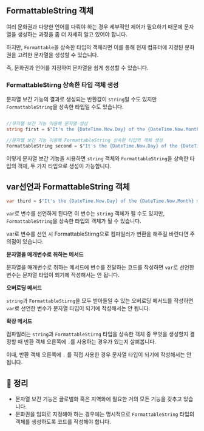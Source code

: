 
## FormattableString 객체

여러 문화권과 다양한 언어를 다뤄야 하는 경우 세부적인 제어가 필요하기 때문에 문자열을 생성하는 과정을 좀 더 자세히 알고 있어야 합니다.

하지만, `Formattable`을 상속한 타입의 객체라면 이를 통해 현재 컴퓨터에 지정된 문화권을 고려한 문자열을 생성할 수 있습니다.

즉, 문화권과 언어를 지정하여 문자열을 쉽게 생성할 수 있습니다.

### FormattableStirng 상속한 타입 객체 생성

문자열 보간 기능의 결과로 생성되는 반환값이 `string`일 수도 있지만 `FormattableString`을 상속한 타입일 수도 있습니다.

```csharp

//무자열 보간 기능 이용해 문자열 생성
string first = $"It's the {DateTime.Now.Day} of the {DateTime.Now.Month} month";

//문자열 보간 기능 이용해 FormattableString 상속한 타입의 객체 생성
FormattableString second = $"It's the {DateTime.Now.Day} of the {DateTime.Now.Month} month";

```

이렇게 문자열 보간 기능을 시용하면  `string` 객체와 `FormattableString`을 상속한 타입의 객체, 두 가지 타입으로 생성이 가능합니다.

## var선언과 FormattableString 객체

```csharp
var third = $"It's the {DateTime.Now.Day} of the {DateTime.Now.Month} month";
```

 `var`로 변수를 선언하게 된다면 이 변수는 `string` 객체가 될 수도 있지만, `FormattableString`을 상속한 타입의 객체가 될 수 있습니다.

var로 변수를 선언 시 FormattableStirng으로 컴파일러가 변환을 해주길 바란다면 주의점이 있습니다.

**문자열을 매개변수로 취하는 메서드**

문자열을 매개변수로 취하는 메서드에 변수를 전달하는 코드를 작성하면 `var`로 선언한 변수는 문자열 타입이 되기에 작성해서는 안 됩니다.

**오버로딩 메서드**

`string`과 `FormattableStirng`을 모두 받아들일 수 있는 오버로딩 메서드를 작성하면 `var`로 선언한 변수가 문자열 타입이 되기에 작성해서는 안 됩니다.

**확장 메서드**

컴파일러는 `string`과 `FormattableStirng` 타입을 상속한 객체 중 무엇을 생성할지 결정할 때 반환 객체 오른쪽에 `.`를 사용하는 경우가 있는지 살펴봅니다.

이때, 반환 객체 오른쪽에 `.` 를 직접 사용한 경우 문자열 타입이 되기에 작성해서는 안 됩니다.

## 📌 정리

- 문자열 보간 기능은 글로벌화 혹은 지역화에 필요한 거의 모든 기능을 갖추고 있습니다.
- 문화권을 임의로 지정해야 하는 경우에는 명시적으로 `FormattableString` 타입의 객체를 생성하도록 코드를 작성해야 합니다.

